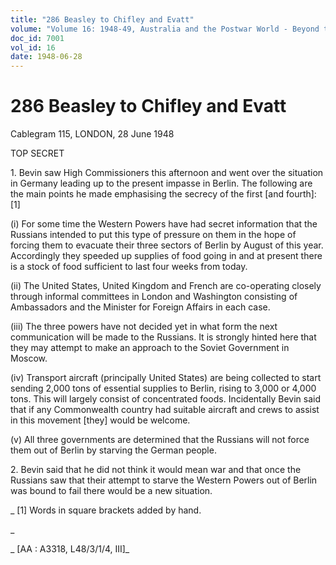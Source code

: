 ```yaml
---
title: "286 Beasley to Chifley and Evatt"
volume: "Volume 16: 1948-49, Australia and the Postwar World - Beyond the Region"
doc_id: 7001
vol_id: 16
date: 1948-06-28
---
```


# 286 Beasley to Chifley and Evatt

Cablegram 115, LONDON, 28 June 1948

TOP SECRET

1\. Bevin saw High Commissioners this afternoon and went over the situation in Germany leading up to the present impasse in Berlin. The following are the main points he made emphasising the secrecy of the first [and fourth]:[1]

(i) For some time the Western Powers have had secret information that the Russians intended to put this type of pressure on them in the hope of forcing them to evacuate their three sectors of Berlin by August of this year. Accordingly they speeded up supplies of food going in and at present there is a stock of food sufficient to last four weeks from today.

(ii) The United States, United Kingdom and French are co-operating closely through informal committees in London and Washington consisting of Ambassadors and the Minister for Foreign Affairs in each case.

(iii) The three powers have not decided yet in what form the next communication will be made to the Russians. It is strongly hinted here that they may attempt to make an approach to the Soviet Government in Moscow.

(iv) Transport aircraft (principally United States) are being collected to start sending 2,000 tons of essential supplies to Berlin, rising to 3,000 or 4,000 tons. This will largely consist of concentrated foods. Incidentally Bevin said that if any Commonwealth country had suitable aircraft and crews to assist in this movement [they] would be welcome.

(v) All three governments are determined that the Russians will not force them out of Berlin by starving the German people.

2\. Bevin said that he did not think it would mean war and that once the Russians saw that their attempt to starve the Western Powers out of Berlin was bound to fail there would be a new situation.

_ [1] Words in square brackets added by hand.

_

_ [AA : A3318, L48/3/1/4, III]_

